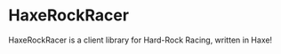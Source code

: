 HaxeRockRacer
=============

HaxeRockRacer is a client library for Hard-Rock Racing, written in Haxe!
